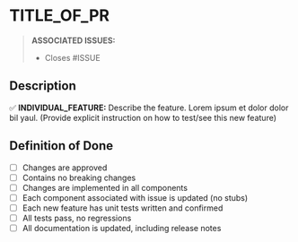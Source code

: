 TITLE_OF_PR
===========

<!-- THIS IS A HINT FOR HOW TO SUCCESSFULLY USE THIS TEMPLATE, -->
<!-- YOU CAN DELETE OR LEAVE THIS COMMENT, IT WON'T BE RENDERED REGARDLESS -->

> **ASSOCIATED ISSUES:**
>
> <!-- WHEN YOU USE A # WHILE EDITING A TEXT BOX ON GITHUB.COM, todo -->
> <!-- A BOX WILL APPEAR THAT YOU CAN USE TO FIND ISSUES BY THEIR -->
> <!-- DESCRIPTION, USE THIS TO GET THE ISSUES YOU'RE LOOKING FOR -->
>
> <!-- ALSO NOTE THE 'CLOSES' KEYWORD, THIS WILL MAKE IT SO THAT -->
> <!-- WHEN THIS PR IS MERGED, THAT ISSUE WILL BE CLOSED BY THIS PR -->
> 
> - Closes #ISSUE

Description
-----------

<!-- IF YOU WANT TO USE EMOJIS, START BY TYPING : -->
<!-- A BOX WILL APPEAR AND YOU JUST NEED TO CONTINUE TYPING TO -->
<!-- SEARCH FOR THE EMOJI BY ITS NAME -->

<!-- DON'T FORGET TO INCLUDE EXPLICIT INSTRUCTIONS FOR HOW TO RECREATE FEATURE -->

✅ **INDIVIDUAL_FEATURE:** Describe the feature. Lorem ipsum et dolor dolor bil yaul. (Provide explicit instruction on how to test/see this new feature)

Definition of Done
------------------

<!-- THESE ARE CHECKBOXES, * [ ] IS UNCHECKED AND * [x] IS CHECKED -->

* [ ] Changes are approved
* [ ] Contains no breaking changes
* [ ] Changes are implemented in all components
* [ ] Each component associated with issue is updated (no stubs)
* [ ] Each new feature has unit tests written and confirmed
* [ ] All tests pass, no regressions
* [ ] All documentation is updated, including release notes
